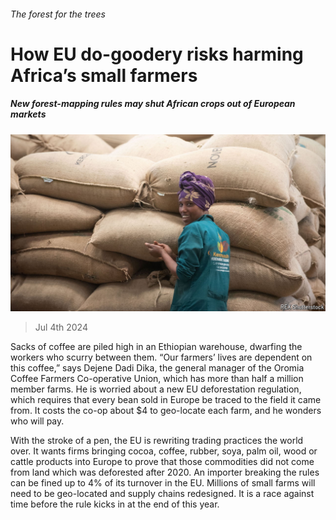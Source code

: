 ###### The forest for the trees

# How EU do-goodery risks harming Africa’s small farmers 

##### New forest-mapping rules may shut African crops out of European markets 

![image](images/20240706_MAP504.jpg) 

> Jul 4th 2024 

Sacks of coffee are piled high in an Ethiopian warehouse, dwarfing the workers who scurry between them. “Our farmers’ lives are dependent on this coffee,” says Dejene Dadi Dika, the general manager of the Oromia Coffee Farmers Co-operative Union, which has more than half a million member farms. He is worried about a new EU deforestation regulation, which requires that every bean sold in Europe be traced to the field it came from. It costs the co-op about $4 to geo-locate each farm, and he wonders who will pay. 

With the stroke of a pen, the EU is rewriting trading practices the world over. It wants firms bringing cocoa, coffee, rubber, soya, palm oil, wood or cattle products into Europe to prove that those commodities did not come from land which was deforested after 2020. An importer breaking the rules can be fined up to 4% of its turnover in the EU. Millions of small farms will need to be geo-located and supply chains redesigned. It is a race against time before the rule kicks in at the end of this year.

